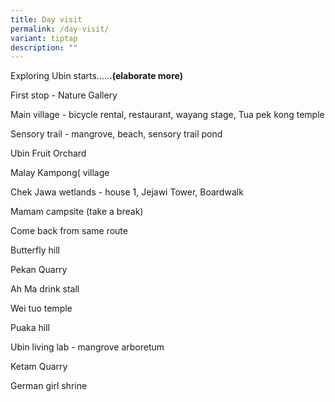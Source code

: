 ```yaml
---
title: Day visit
permalink: /day-visit/
variant: tiptap
description: ""
---
```

<p>Exploring Ubin starts.....<strong>.(elaborate more) </strong>
</p>
<p></p>
<p>First stop - Nature Gallery</p>
<p>Main village - bicycle rental, restaurant, wayang stage, Tua pek kong
temple</p>
<p>Sensory trail - mangrove, beach, sensory trail pond</p>
<p>Ubin Fruit Orchard</p>
<p>Malay Kampong( village</p>
<p>Chek Jawa wetlands - house 1, Jejawi Tower, Boardwalk</p>
<p>Mamam campsite (take a break)</p>
<p>Come back from same route</p>
<p>Butterfly hill</p>
<p>Pekan Quarry</p>
<p>Ah Ma drink stall</p>
<p>Wei tuo temple</p>
<p>Puaka hill</p>
<p>Ubin living lab - mangrove arboretum</p>
<p>Ketam Quarry</p>
<p>German girl shrine</p>
<p></p>
<p></p>
<p></p>